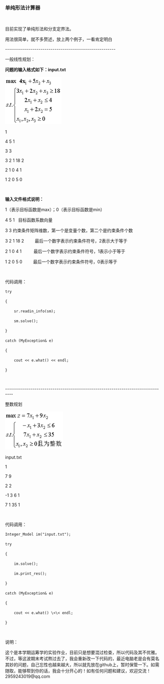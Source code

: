 ### 单纯形法计算器

 

目前实现了单纯形法和分支定界法。

用法很简单，就不多赘述，放上两个例子，一看肯定明白

\--------------------------------------------------------

一般线性规划：

**问题的输入格式如下：input.txt**

![](img/simplex.png)

1

4 5 1

3 3

3 2 1 18 2

2 1 0 4 1

1 2 0 5 0

 

**输入文件格式说明：**

1（表示目标函数是max）；0（表示目标函数是min）  

4 5 1   目标函数系数向量

3   3   约束条件矩阵维数，第一个是变量个数，第二个是约束条件个数

3 2 1 18 2         最后一个数字表示约束条件符号，2表示大于等于

2 1 0 4 1          最后一个数字表示约束条件符号，1表示小于等于

1 2 0 5 0         最后一个数字表示约束条件符号，0表示等于

 

代码调用：

~~~~~~~~~~~~~~~~~~~~~~~~~~~~~~~~~~~~~~~~~~~~~~~~~~~~~~~~~~~~~~~~~~~~~~~~~~~~~~~~
try

{

    sr.readin_info(sm);

    sm.solve();

}

catch (MyException& e)

{

    cout << e.what() << endl;

}
~~~~~~~~~~~~~~~~~~~~~~~~~~~~~~~~~~~~~~~~~~~~~~~~~~~~~~~~~~~~~~~~~~~~~~~~~~~~~~~~

 

\----------------------------------------------------------------------------------

整数规划

![](img/integer.png)

input.txt

1

7 9

2 2

\-1 3 6 1

7 1 35 1

 

代码调用：

~~~~~~~~~~~~~~~~~~~~~~~~~~~~~~~~~~~~~~~~~~~~~~~~~~~~~~~~~~~~~~~~~~~~~~~~~~~~~~~~
Integer_Model im("input.txt");

try

{

    im.solve();

    im.print_res();

}

catch (MyException& e)

{

    cout << e.what() \<\< endl;

}
~~~~~~~~~~~~~~~~~~~~~~~~~~~~~~~~~~~~~~~~~~~~~~~~~~~~~~~~~~~~~~~~~~~~~~~~~~~~~~~~

 

说明：

这个是本学期运筹学的实验作业，目前只是想要混过检查，所以代码及其不优雅。不过，等这波期末考试熬过去了，我会重新改一下代码的，最近电脑老是会有莫名其妙的问题，自己忘性也越来越大，所以就先放在github上，暂时保管一下。如需随取，能够帮到你的话，我会十分开心的！如有任何问题和建议，欢迎交流！2959243019\@qq.com
